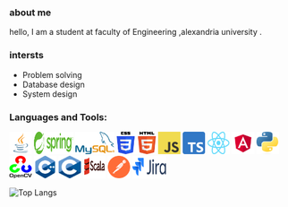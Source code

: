 ### about me  
hello, I am a student at faculty of Engineering ,alexandria university . 
### intersts
- Problem solving
- Database design
- System design

### Languages and Tools:
<p align="center">

<a href="https://www.java.com/en/"> <img src="/assets/java.svg.png" alt="cplusplus" width="40" height="40" style="max-width: 100%;"></a>
<a href="https://spring.io/">  <img src="/assets/Spring_Framework.svg.png" alt="cplusplus" width="70" height="40" style="max-width: 100%;"></a>
<a href="https://www.mysql.com/">  <img src="/assets/Mysql_logo.png" alt="cplusplus" width="70" height="40" style="max-width: 100%;"></a>
<a>  <img src="/assets/CSS_and_HTML.svg.png" alt="cplusplus" width="70" height="40" style="max-width: 100%;"></a>
<a  href="https://www.javascript.com/">  <img src="/assets/JavaScript.png" alt="cplusplus" width="40" height="40" style="max-width: 100%;"></a>
<a href="https://www.typescriptlang.org/">  <img src="/assets/Typescript.svg.png" alt="cplusplus" width="40" height="40" style="max-width: 100%;"></a>
<a href="https://react.dev/">  <img src="/assets/React.svg.png" alt="cplusplus" width="40" height="40" style="max-width: 100%;"></a>
<a href="https://angular.io/"><img src="/assets/Angular_full_color_logo.svg.png" alt="cplusplus" width="40" height="40" style="max-width: 100%;"></a>
<a href="https://www.python.org/">  <img src="/assets/Python.svg.png" alt="cplusplus" width="40" height="40" style="max-width: 100%;"></a>
<a href="https://opencv.org/">  <img src="/assets/OpenCV.png" alt="cplusplus" width="40" height="40" style="max-width: 100%;"></a>
<a href="https://cplusplus.com/">  <img src="/assets/c++.png" alt="cplusplus" width="40" height="40" style="max-width: 100%;"></a>
<a>  <img src="/assets/c.png" alt="cplusplus" width="40" height="40" style="max-width: 100%;"></a>
<a href="https://www.scala-lang.org/">  <img src="/assets/Scala.svg.png" alt="cplusplus" width="40" height="40" style="max-width: 100%;"></a>
<a href="https://www.postman.com/">  <img src="/assets/postman-icon.svg" alt="cplusplus" width="40" height="40" style="max-width: 100%;"></a>
<a href="https://www.atlassian.com/software/jira">  <img src="/assets/Jira_Logo.svg.png" alt="cplusplus" width="60" height="40" style="max-width: 100%;"></a>
</p>

![Top Langs](https://github-readme-stats.vercel.app/api/top-langs/?username=mariamgerges575&layout=compact)


<!--
**mariamgerges575/mariamgerges575** is a ✨ _special_ ✨ repository because its `README.md` (this file) appears on your GitHub profile.

Here are some ideas to get you started:

- 🔭 I’m currently working on ...
- 🌱 I’m currently learning ...
- 👯 I’m looking to collaborate on ...
- 🤔 I’m looking for help with ...
- 💬 Ask me about ...
- 📫 How to reach me: ...
- 😄 Pronouns: ...
- ⚡ Fun fact: ...
-->
